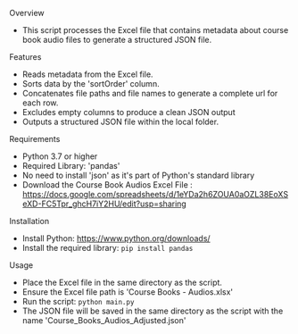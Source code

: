 Overview
  - This script processes the Excel file that contains metadata about course book audio files to generate a structured JSON file.

Features
  - Reads metadata from the Excel file.
  - Sorts data by the 'sortOrder' column.
  - Concatenates file paths and file names to generate a complete url for each row.
  - Excludes empty columns to produce a clean JSON output
  - Outputs a structured JSON file within the local folder.

Requirements
  - Python 3.7 or higher
  - Required Library: 'pandas'
  - No need to install 'json' as it's part of Python's standard library
  - Download the Course Book Audios Excel File : https://docs.google.com/spreadsheets/d/1eYDa2h6ZOUA0aOZL38EoXSeXD-FC5Tpr_ghcH7iY2HU/edit?usp=sharing

Installation
  - Install Python: https://www.python.org/downloads/
  - Install the required library: ```pip install pandas```

Usage
  - Place the Excel file in the same directory as the script.
  - Ensure the Excel file path is 'Course Books - Audios.xlsx'
  - Run the script: ```python main.py```
  - The JSON file will be saved in the same directory as the script with the name 'Course_Books_Audios_Adjusted.json'
